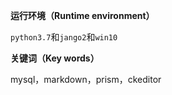 

**运行环境（Runtime environment）**

`python3.7`和`jango2`和`win10`

**关键词（Key words）**

 mysql，markdown，prism，ckeditor


